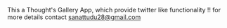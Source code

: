 This a Thought's Gallery App, which provide twitter like functionality !!
for more details contact sanattudu28@gmail.com
